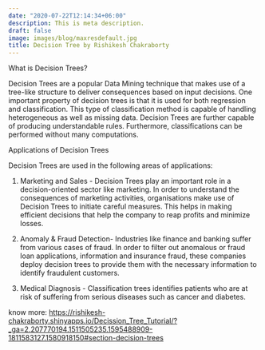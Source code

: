 ```yaml
---
date: "2020-07-22T12:14:34+06:00"
description: This is meta description.
draft: false
image: images/blog/maxresdefault.jpg
title: Decision Tree by Rishikesh Chakraborty
---
```


What is Decision Trees?

Decision Trees are a popular Data Mining technique that makes use of a tree-like structure to deliver consequences based on input decisions. One important property of decision trees is that it is used for both regression and classification. This type of classification method is capable of handling heterogeneous as well as missing data. Decision Trees are further capable of producing understandable rules. Furthermore, classifications can be performed without many computations.

Applications of Decision Trees

Decision Trees are used in the following areas of applications:

1. Marketing and Sales - Decision Trees play an important role in a decision-oriented sector like marketing. In order to
understand the consequences of marketing activities, organisations make use of Decision Trees to initiate careful measures. This helps in making efficient decisions that help the company to reap profits and minimize losses.

2. Anomaly & Fraud Detection- Industries like finance and banking suffer from various cases of fraud. In order to filter out  anomalous or fraud loan applications, information and insurance fraud, these companies deploy decision trees to provide them with the necessary information to identify fraudulent customers.

3. Medical Diagnosis - Classification trees identifies patients who are at risk of suffering from serious diseases such as cancer and diabetes.

know more: https://rishikesh-chakraborty.shinyapps.io/Decission_Tree_Tutorial/?_ga=2.207770194.1511505235.1595488909-1811583127.1580918150#section-decision-trees
